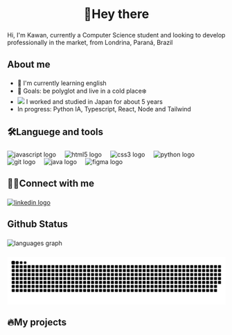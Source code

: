<h1 align="center">👋Hey there</h1>

###

<p align="left">Hi, I'm Kawan, currently a Computer Science student and looking to develop professionally in the market, from Londrina, Paraná, Brazil</p>

###

<h2 align="left">About me</h2>

###
  - 📖 I'm currently learning english
  - 🎯 Goals: be polyglot and live in a cold place❄️
  - <img src="https://github.com/kkawan/kkawan/assets/159156218/8b7fec9e-cca5-4eda-825d-2170c171fa0a" width="17"/> I worked and studied in Japan for about 5 years
  - In progress: Python IA, Typescript, React, Node and Tailwind

###

<h2 align="left">🛠️Languege and tools</h2>

###

<div align="left">
  <img src="https://cdn.jsdelivr.net/gh/devicons/devicon/icons/javascript/javascript-original.svg" height="30" alt="javascript logo"  />
  <img width="12" />
  <img src="https://cdn.jsdelivr.net/gh/devicons/devicon/icons/html5/html5-original.svg" height="30" alt="html5 logo"  />
  <img width="12" />
  <img src="https://cdn.jsdelivr.net/gh/devicons/devicon/icons/css3/css3-original.svg" height="30" alt="css3 logo"  />
  <img width="12" />
  <img src="https://cdn.jsdelivr.net/gh/devicons/devicon/icons/python/python-original.svg" height="30" alt="python logo"  />
  <img width="12" />
  <img src="https://cdn.jsdelivr.net/gh/devicons/devicon/icons/git/git-original.svg" height="30" alt="git logo"  />
  <img width="12" />
  <img src="https://cdn.jsdelivr.net/gh/devicons/devicon/icons/java/java-original.svg" height="30" alt="java logo"  />
  <img width="12" />
  <img src="https://cdn.jsdelivr.net/gh/devicons/devicon/icons/figma/figma-original.svg" height="30" alt="figma logo"  />
</div>

###

<h2 align="left">👨‍💻Connect with me</h2>

###

<div align="left">
  <a href="https://www.linkedin.com/in/kawan-shigueo-watanabe/" target="_blank">
    <img src="https://img.shields.io/static/v1?message=LinkedIn&logo=linkedin&label=&color=0077B5&logoColor=white&labelColor=&style=for-the-badge" height="35" alt="linkedin logo"  />
  </a>
</div>

###

<h2 align="left">Github Status</h2>

###

<div align="left">
  <img src="https://github-readme-stats.vercel.app/api/top-langs?username=kkawan&locale=en&hide_title=false&layout=compact&card_width=320&langs_count=5&theme=gruvbox_light&hide_border=false" height="150" alt="languages graph"  />
</div>

###

<picture align="center">
  <source media="(prefers-color-scheme: dark)" srcset="https://raw.githubusercontent.com/kkawan/kkawan/output/github-contribution-grid-snake-dark.svg">
  <source media="(prefers-color-scheme: light)" srcset="https://raw.githubusercontent.com/kkawan/kkawan/output/github-contribution-grid-snake-dark.svg">
  <img align="center" alt="github contribution grid snake animation" src="https://raw.githubusercontent.com/kkawan/kkawan/output/github-contribution-grid-snake.svg">
</picture>

###

<h2 align="left">🔥My projects</h2>

###
